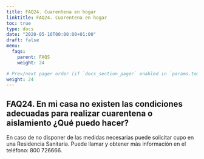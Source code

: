 ```yaml
---
title: FAQ24. Cuarentena en hogar
linktitle: FAQ24. Cuarentena en hogar
toc: true
type: docs
date: "2020-05-16T00:00:00+01:00"
draft: false
menu:
  faqs:
    parent: FAQS
    weight: 24

# Prev/next pager order (if `docs_section_pager` enabled in `params.toml`)
weight: 24
---
```


## FAQ24. En mi casa no existen las condiciones adecuadas para realizar cuarentena o aislamiento ¿Qué puedo hacer?

En caso de no disponer de las medidas necesarias puede solicitar cupo en una Residencia Sanitaria. Puede llamar y obtener más información en el teléfono: 800 726666.
